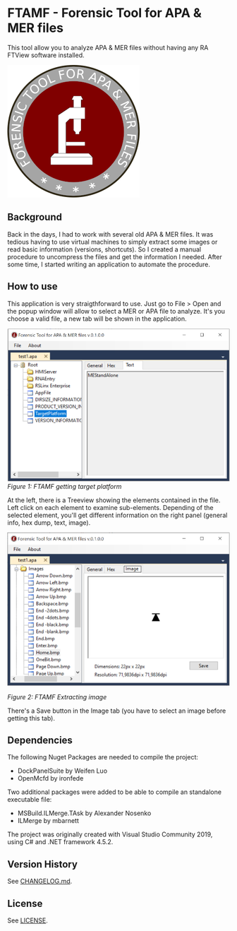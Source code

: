 # FTAMF - Forensic Tool for APA & MER files

This tool allow you to analyze APA & MER files without having any RA FTView software installed.

![FTAMF_300x300](docs/FTAMF_300x300.png "FTAMF logo")



## Background

Back in the days, I had to work with several old APA & MER files. It was tedious having to use virtual machines to simply extract some images or read basic information (versions, shortcuts). So I created a manual procedure to uncompress the files and get the information I needed. After some time, I started writing an application to automate the procedure. 

## How to use

This application is very straigthforward to use. Just go to File > Open and the popup window will allow to select a MER or APA file to analyze. It's you choose a valid file, a new tab will be shown in the application. 



![FTAMF_01](docs/FTAMF_01.png "FTAMF getting target platform")*Figure 1: FTAMF getting target platform* 

At the left, there is a Treeview showing the elements contained in the file. Left click on each element to examine sub-elements. Depending of the selected element, you'll get different information on the right panel (general info, hex dump, text, image).

![FTAMF_02](docs/FTAMF_02.png "FTAMF Extracting image")

*Figure 2: FTAMF Extracting image*

There's a Save button in the Image tab (you have to select an image before getting this tab).



## Dependencies

The following Nuget Packages are needed to compile the project:

- DockPanelSuite by Weifen Luo
- OpenMcfd by ironfede

Two additional packages were added to be able to compile an standalone executable file:

- MSBuild.ILMerge.TAsk by Alexander Nosenko
- ILMerge by mbarnett

The project was originally created with Visual Studio Community 2019, using C# and .NET framework 4.5.2.

 

## Version History

See [CHANGELOG.md](CHANGELOG.md).

## License

See [LICENSE](LICENSE.md).